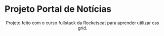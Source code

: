 <h1>Projeto Portal de Notícias</h1>
<p align="center">Projeto feito com o curso fullstack da Rocketseat para aprender utilizar css grid.</p>
